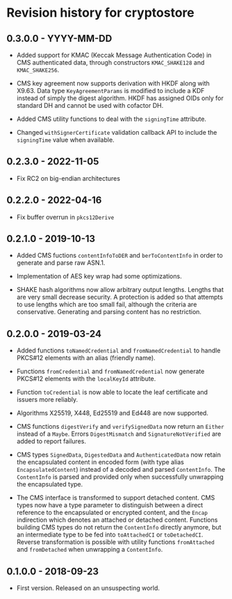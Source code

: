 # Revision history for cryptostore

## 0.3.0.0 - YYYY-MM-DD

* Added support for KMAC (Keccak Message Authentication Code) in CMS
  authenticated data, through constructors `KMAC_SHAKE128` and `KMAC_SHAKE256`.

* CMS key agreement now supports derivation with HKDF along with X9.63.  Data
  type `KeyAgreementParams` is modified to include a KDF instead of simply the
  digest algorithm.  HKDF has assigned OIDs only for standard DH and cannot be
  used with cofactor DH.

* Added CMS utility functions to deal with the `signingTime` attribute.

* Changed `withSignerCertificate` validation callback API to include the
  `signingTime` value when available.

## 0.2.3.0 - 2022-11-05

* Fix RC2 on big-endian architectures

## 0.2.2.0 - 2022-04-16

* Fix buffer overrun in `pkcs12Derive`

## 0.2.1.0 - 2019-10-13

* Added CMS fuctions `contentInfoToDER` and `berToContentInfo` in order to
  generate and parse raw ASN.1.

* Implementation of AES key wrap had some optimizations.

* SHAKE hash algorithms now allow arbitrary output lengths.  Lengths that are
  very small decrease security.  A protection is added so that attempts to use
  lengths which are too small fail, although the criteria are conservative.
  Generating and parsing content has no restriction.

## 0.2.0.0 - 2019-03-24

* Added functions `toNamedCredential` and `fromNamedCredential` to handle
  PKCS#12 elements with an alias (friendly name).

* Functions `fromCredential` and `fromNamedCredential` now generate PKCS#12
  elements with the `localKeyId` attribute.

* Function `toCredential` is now able to locate the leaf certificate and issuers
  more reliably.

* Algorithms X25519, X448, Ed25519 and Ed448 are now supported.

* CMS functions `digestVerify` and `verifySignedData` now return an `Either`
  instead of a `Maybe`.  Errors `DigestMismatch` and `SignatureNotVerified` are
  added to report failures.

* CMS types `SignedData`, `DigestedData` and `AuthenticatedData` now retain the
  encapsulated content in encoded form (with type alias `EncapsulatedContent`)
  instead of a decoded and parsed `ContentInfo`.  The `ContentInfo` is parsed
  and provided only when successfully unwrapping the encapsulated type.

* The CMS interface is transformed to support detached content.  CMS types now
  have a type parameter to distinguish between a direct reference to the
  encapsulated or encrypted content, and the `Encap` indirection which denotes
  an attached or detached content.  Functions building CMS types do not return
  the `ContentInfo` directly anymore, but an intermediate type to be fed into
  `toAttachedCI` or `toDetachedCI`.  Reverse transformation is possible with
  utility functions `fromAttached` and `fromDetached` when unwrapping a
  `ContentInfo`.

## 0.1.0.0 - 2018-09-23

* First version. Released on an unsuspecting world.
